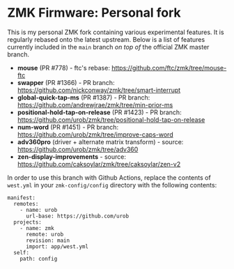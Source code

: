 # ZMK Firmware: Personal fork

This is my personal ZMK fork containing various experimental features. It is regularly
rebased onto the latest upstream. Below is a list of features
currently included in the `main` branch *on top of* the official ZMK master branch.

* **mouse** (PR #778) - ftc's rebase: https://github.com/ftc/zmk/tree/mouse-ftc
* **swapper** (PR #1366) - PR branch: https://github.com/nickconway/zmk/tree/smart-interrupt
* **global-quick-tap-ms** (PR #1387) - PR branch: https://github.com/andrewjrae/zmk/tree/min-prior-ms
* **positional-hold-tap-on-release** (PR #1423) - PR branch: https://github.com/urob/zmk/tree/positional-hold-tap-on-release
* **num-word** (PR #1451) - PR branch: https://github.com/urob/zmk/tree/improve-caps-word
* **adv360pro** (driver + alternate matrix transform) - source: https://github.com/urob/zmk/tree/adv360
* **zen-display-improvements** - source: https://github.com/caksoylar/zmk/tree/caksoylar/zen-v2

In order to use this branch with Github Actions, replace the contents of `west.yml` in
your `zmk-config/config` directory with the following contents:
```
manifest:
  remotes:
    - name: urob
      url-base: https://github.com/urob
  projects:
    - name: zmk
      remote: urob
      revision: main
      import: app/west.yml
  self:
    path: config
```
